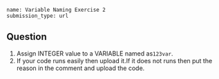 ﻿```ngMeta
name: Variable Naming Exercise 2
submission_type: url
```

## Question
1. Assign INTEGER value to a VARIABLE named as`123var`.
2. If your code runs easily then upload it.If it does not runs then put the reason in the comment and upload the code.
